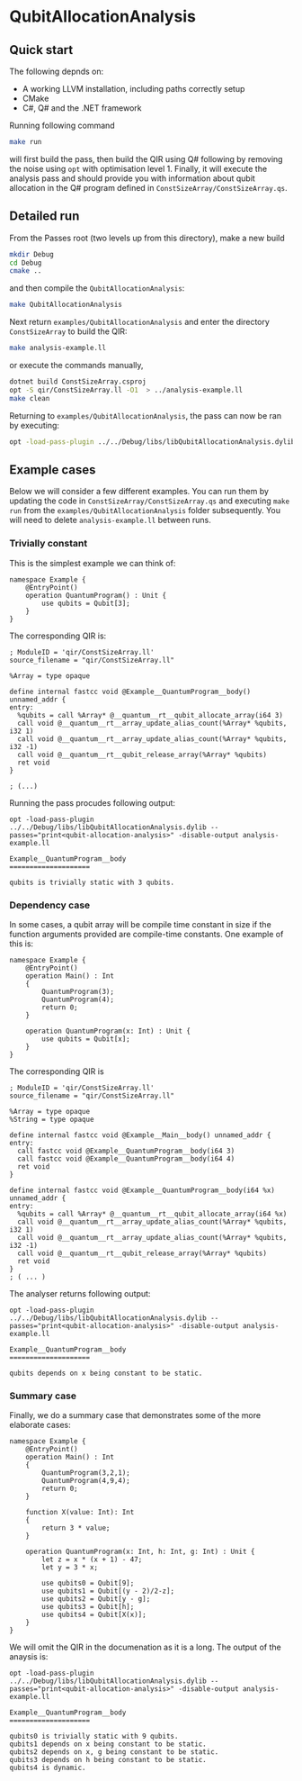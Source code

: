 # QubitAllocationAnalysis

## Quick start

The following depnds on:

-   A working LLVM installation, including paths correctly setup
-   CMake
-   C#, Q# and the .NET framework

Running following command

```sh
make run
```

will first build the pass, then build the QIR using Q# following by removing the noise using `opt` with optimisation level 1. Finally, it will execute the analysis pass and should provide you with information about qubit allocation in the Q# program defined in `ConstSizeArray/ConstSizeArray.qs`.

## Detailed run

From the Passes root (two levels up from this directory), make a new build

```sh
mkdir Debug
cd Debug
cmake ..
```

and then compile the `QubitAllocationAnalysis`:

```sh
make QubitAllocationAnalysis
```

Next return `examples/QubitAllocationAnalysis` and enter the directory `ConstSizeArray` to build the QIR:

```sh
make analysis-example.ll
```

or execute the commands manually,

```sh
dotnet build ConstSizeArray.csproj
opt -S qir/ConstSizeArray.ll -O1  > ../analysis-example.ll
make clean
```

Returning to `examples/QubitAllocationAnalysis`, the pass can now be ran by executing:

```sh
opt -load-pass-plugin ../../Debug/libs/libQubitAllocationAnalysis.dylib --passes="print<qubit-allocation-analysis>" -disable-output analysis-example.ll
```

## Example cases

Below we will consider a few different examples. You can run them by updating the code in `ConstSizeArray/ConstSizeArray.qs` and executing `make run` from the `examples/QubitAllocationAnalysis` folder subsequently. You will need to delete `analysis-example.ll` between runs.

### Trivially constant

This is the simplest example we can think of:

```qsharp
namespace Example {
    @EntryPoint()
    operation QuantumProgram() : Unit {
        use qubits = Qubit[3];
    }
}
```

The corresponding QIR is:

```
; ModuleID = 'qir/ConstSizeArray.ll'
source_filename = "qir/ConstSizeArray.ll"

%Array = type opaque

define internal fastcc void @Example__QuantumProgram__body() unnamed_addr {
entry:
  %qubits = call %Array* @__quantum__rt__qubit_allocate_array(i64 3)
  call void @__quantum__rt__array_update_alias_count(%Array* %qubits, i32 1)
  call void @__quantum__rt__array_update_alias_count(%Array* %qubits, i32 -1)
  call void @__quantum__rt__qubit_release_array(%Array* %qubits)
  ret void
}

; (...)
```

Running the pass procudes following output:

```
opt -load-pass-plugin ../../Debug/libs/libQubitAllocationAnalysis.dylib --passes="print<qubit-allocation-analysis>" -disable-output analysis-example.ll

Example__QuantumProgram__body
====================

qubits is trivially static with 3 qubits.
```

### Dependency case

In some cases, a qubit array will be compile time constant in size if the function arguments
provided are compile-time constants. One example of this is:

```
namespace Example {
    @EntryPoint()
    operation Main() : Int
    {
        QuantumProgram(3);
        QuantumProgram(4);
        return 0;
    }

    operation QuantumProgram(x: Int) : Unit {
        use qubits = Qubit[x];
    }
}
```

The corresponding QIR is

```
; ModuleID = 'qir/ConstSizeArray.ll'
source_filename = "qir/ConstSizeArray.ll"

%Array = type opaque
%String = type opaque

define internal fastcc void @Example__Main__body() unnamed_addr {
entry:
  call fastcc void @Example__QuantumProgram__body(i64 3)
  call fastcc void @Example__QuantumProgram__body(i64 4)
  ret void
}

define internal fastcc void @Example__QuantumProgram__body(i64 %x) unnamed_addr {
entry:
  %qubits = call %Array* @__quantum__rt__qubit_allocate_array(i64 %x)
  call void @__quantum__rt__array_update_alias_count(%Array* %qubits, i32 1)
  call void @__quantum__rt__array_update_alias_count(%Array* %qubits, i32 -1)
  call void @__quantum__rt__qubit_release_array(%Array* %qubits)
  ret void
}
; ( ... )

```

The analyser returns following output:

```
opt -load-pass-plugin ../../Debug/libs/libQubitAllocationAnalysis.dylib --passes="print<qubit-allocation-analysis>" -disable-output analysis-example.ll

Example__QuantumProgram__body
====================

qubits depends on x being constant to be static.

```

### Summary case

Finally, we do a summary case that demonstrates some of the more elaborate cases:

```
namespace Example {
    @EntryPoint()
    operation Main() : Int
    {
        QuantumProgram(3,2,1);
        QuantumProgram(4,9,4);
        return 0;
    }

    function X(value: Int): Int
    {
        return 3 * value;
    }

    operation QuantumProgram(x: Int, h: Int, g: Int) : Unit {
        let z = x * (x + 1) - 47;
        let y = 3 * x;

        use qubits0 = Qubit[9];
        use qubits1 = Qubit[(y - 2)/2-z];
        use qubits2 = Qubit[y - g];
        use qubits3 = Qubit[h];
        use qubits4 = Qubit[X(x)];
    }
}
```

We will omit the QIR in the documenation as it is a long. The output of the anaysis is:

```
opt -load-pass-plugin ../../Debug/libs/libQubitAllocationAnalysis.dylib --passes="print<qubit-allocation-analysis>" -disable-output analysis-example.ll

Example__QuantumProgram__body
====================

qubits0 is trivially static with 9 qubits.
qubits1 depends on x being constant to be static.
qubits2 depends on x, g being constant to be static.
qubits3 depends on h being constant to be static.
qubits4 is dynamic.
```
